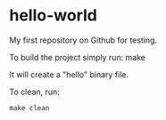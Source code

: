 hello-world
===========

My first repository on Github for testing. 

To build the project simply run:
	make 

It will create a "hello" binary file.

To clean, run:
	
	make clean
